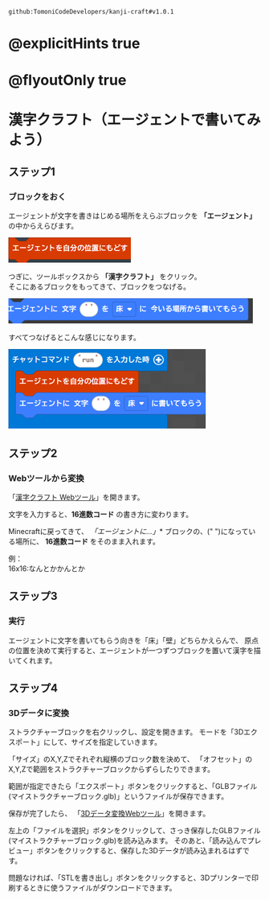 ```package
github:TomoniCodeDevelopers/kanji-craft#v1.0.1
```

# @explicitHints true
# @flyoutOnly true

# 漢字クラフト（エージェントで書いてみよう）


## ステップ1
### ブロックをおく
エージェントが文字を書きはじめる場所をえらぶブロックを **「エージェント」** の中からえらびます。

<img src="https://raw.githubusercontent.com/TomoniCodeDevelopers/kanji-craft-lesson/main/docs/img2.png" higth="200">

つぎに、ツールボックスから **「漢字クラフト」** をクリック。  
そこにあるブロックをもってきて、ブロックをつなげる。

<img src="https://raw.githubusercontent.com/TomoniCodeDevelopers/kanji-craft-lesson/main/docs/img1.png" higth="200">

すべてつなげるとこんな感じになります。

<img src="https://raw.githubusercontent.com/TomoniCodeDevelopers/kanji-craft-lesson/main/docs/img3.png" higth="500">

## ステップ2
### Webツールから変換
「[漢字クラフト Webツール](https://TomoniCodeDevelopers.github.io/kanji-craft-lesson/)」を開きます。  

文字を入力すると、**16進数コード** の書き方に変わります。  

Minecraftに戻ってきて、
*「エージェントに...」** ブロックの、(" ")になっている場所に、
**16進数コード** をそのまま入れます。 

例：  
16x16:なんとかかんとか



## ステップ3
### 実行
エージェントに文字を書いてもらう向きを「床」「壁」どちらかえらんで、
原点の位置を決めて実行すると、エージェントが一つずつブロックを置いて漢字を描いてくれます。  


## ステップ4
### 3Dデータに変換
ストラクチャーブロックを右クリックし、設定を開きます。
モードを「3Dエクスポート」にして、サイズを指定していきます。

「サイズ」のX,Y,Zでそれぞれ縦横のブロック数を決めて、
「オフセット」のX,Y,Zで範囲をストラクチャーブロックからずらしたりできます。

範囲が指定できたら「エクスポート」ボタンをクリックすると、「GLBファイル(マイストラクチャーブロック.glb)」というファイルが保存できます。

保存が完了したら、
「[3Dデータ変換Webツール](https://tomonicodedevelopers.github.io/kanji-craft-lesson/glb2stl.html)」を開きます。  

左上の「ファイルを選択」ボタンをクリックして、さっき保存したGLBファイル(マイストラクチャーブロック.glb)を読み込みます。
そのあと、「読み込んでプレビュー」ボタンをクリックすると、保存した3Dデータが読み込まれるはずです。

問題なければ、「STLを書き出し」ボタンをクリックすると、3Dプリンターで印刷するときに使うファイルがダウンロードできます。








